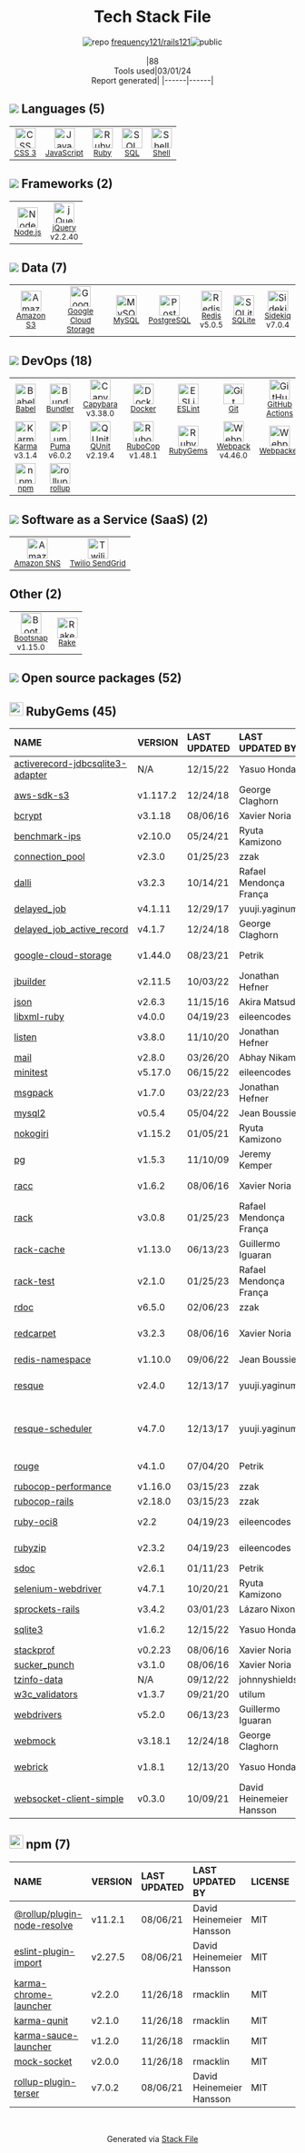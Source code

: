 <!--
&lt;--- Readme.md Snippet without images Start ---&gt;
## Tech Stack
frequency121/rails121 is built on the following main stack:

- [JavaScript](https://developer.mozilla.org/en-US/docs/Web/JavaScript) – Languages
- [Ruby](https://www.ruby-lang.org) – Languages
- [SQL](https://en.wikipedia.org/wiki/SQL) – Languages
- [Shell](https://en.wikipedia.org/wiki/Shell_script) – Languages
- [Node.js](http://nodejs.org/) – Frameworks (Full Stack)
- [jQuery](http://jquery.com/) – Javascript UI Libraries
- [Amazon S3](http://aws.amazon.com/s3) – Cloud Storage
- [Google Cloud Storage](https://cloud.google.com/products/cloud-storage/) – Cloud Storage
- [MySQL](http://www.mysql.com) – Databases
- [PostgreSQL](http://www.postgresql.org/) – Databases
- [Redis](http://redis.io/) – In-Memory Databases
- [SQLite](http://www.sqlite.org/) – Databases
- [Sidekiq](http://sidekiq.org/) – Background Processing
- [Babel](http://babeljs.io/) – JavaScript Compilers
- [Bundler](http://bundler.io) – Front End Package Manager
- [Capybara](http://jnicklas.github.io/capybara/) – Testing Frameworks
- [Docker](https://www.docker.com/) – Virtual Machine Platforms & Containers
- [ESLint](http://eslint.org/) – Code Review
- [GitHub Actions](https://github.com/features/actions) – Continuous Integration
- [Istio](https://istio.io/) – Microservices Tools
- [Karma](http://karma-runner.github.io/) – Browser Testing
- [Puma](http://puma.io/) – Web Servers
- [QUnit](http://qunitjs.com/) – Javascript Testing Framework
- [RuboCop](http://batsov.com/rubocop/) – Code Review
- [Webpack](http://webpack.js.org) – JS Build Tools / JS Task Runners
- [Webpacker](https://github.com/rails/webpacker) – JS Build Tools / JS Task Runners
- [Yarn](https://yarnpkg.com/) – Front End Package Manager
- [rollup](http://rollupjs.org/) – JS Build Tools / JS Task Runners
- [Amazon SNS](http://aws.amazon.com/sns/) – Mobile Push Messaging
- [Twilio SendGrid](http://sendgrid.com) – Transactional Email
- [Bootsnap](https://github.com/shopify/bootsnap) – Ruby Utilities
- [Rake](https://github.com/ruby/rake) – Task Management

Full tech stack [here](/techstack.md)

&lt;--- Readme.md Snippet without images End ---&gt;

&lt;--- Readme.md Snippet with images Start ---&gt;
## Tech Stack
frequency121/rails121 is built on the following main stack:

- <img width='25' height='25' src='https://img.stackshare.io/service/1209/javascript.jpeg' alt='JavaScript'/> [JavaScript](https://developer.mozilla.org/en-US/docs/Web/JavaScript) – Languages
- <img width='25' height='25' src='https://img.stackshare.io/service/989/ruby.png' alt='Ruby'/> [Ruby](https://www.ruby-lang.org) – Languages
- <img width='25' height='25' src='https://img.stackshare.io/service/2271/default_068d33483bba6b81ee13fbd4dc7aab9780896a54.png' alt='SQL'/> [SQL](https://en.wikipedia.org/wiki/SQL) – Languages
- <img width='25' height='25' src='https://img.stackshare.io/service/4631/default_c2062d40130562bdc836c13dbca02d318205a962.png' alt='Shell'/> [Shell](https://en.wikipedia.org/wiki/Shell_script) – Languages
- <img width='25' height='25' src='https://img.stackshare.io/service/1011/n1JRsFeB_400x400.png' alt='Node.js'/> [Node.js](http://nodejs.org/) – Frameworks (Full Stack)
- <img width='25' height='25' src='https://img.stackshare.io/service/1021/lxEKmMnB_400x400.jpg' alt='jQuery'/> [jQuery](http://jquery.com/) – Javascript UI Libraries
- <img width='25' height='25' src='https://img.stackshare.io/service/25/amazon-s3.png' alt='Amazon S3'/> [Amazon S3](http://aws.amazon.com/s3) – Cloud Storage
- <img width='25' height='25' src='https://img.stackshare.io/service/694/Cloud_Storage.png' alt='Google Cloud Storage'/> [Google Cloud Storage](https://cloud.google.com/products/cloud-storage/) – Cloud Storage
- <img width='25' height='25' src='https://img.stackshare.io/service/1025/logo-mysql-170x170.png' alt='MySQL'/> [MySQL](http://www.mysql.com) – Databases
- <img width='25' height='25' src='https://img.stackshare.io/service/1028/ASOhU5xJ.png' alt='PostgreSQL'/> [PostgreSQL](http://www.postgresql.org/) – Databases
- <img width='25' height='25' src='https://img.stackshare.io/service/1031/default_cbce472cd134adc6688572f999e9122b9657d4ba.png' alt='Redis'/> [Redis](http://redis.io/) – In-Memory Databases
- <img width='25' height='25' src='https://img.stackshare.io/service/1071/sqlite.jpg' alt='SQLite'/> [SQLite](http://www.sqlite.org/) – Databases
- <img width='25' height='25' src='https://img.stackshare.io/service/1078/4b7277462dadad85454ab427ce3f0ca7.png' alt='Sidekiq'/> [Sidekiq](http://sidekiq.org/) – Background Processing
- <img width='25' height='25' src='https://img.stackshare.io/service/2739/-1wfGjNw.png' alt='Babel'/> [Babel](http://babeljs.io/) – JavaScript Compilers
- <img width='25' height='25' src='https://img.stackshare.io/service/2988/4e77LXIo_400x400.png' alt='Bundler'/> [Bundler](http://bundler.io) – Front End Package Manager
- <img width='25' height='25' src='https://img.stackshare.io/service/2595/capybara.png' alt='Capybara'/> [Capybara](http://jnicklas.github.io/capybara/) – Testing Frameworks
- <img width='25' height='25' src='https://img.stackshare.io/service/586/n4u37v9t_400x400.png' alt='Docker'/> [Docker](https://www.docker.com/) – Virtual Machine Platforms & Containers
- <img width='25' height='25' src='https://img.stackshare.io/service/3337/Q4L7Jncy.jpg' alt='ESLint'/> [ESLint](http://eslint.org/) – Code Review
- <img width='25' height='25' src='https://img.stackshare.io/service/11563/actions.png' alt='GitHub Actions'/> [GitHub Actions](https://github.com/features/actions) – Continuous Integration
- <img width='25' height='25' src='https://img.stackshare.io/service/7028/AGpa5VZV.jpg' alt='Istio'/> [Istio](https://istio.io/) – Microservices Tools
- <img width='25' height='25' src='https://img.stackshare.io/service/1420/TidYGd6a.png' alt='Karma'/> [Karma](http://karma-runner.github.io/) – Browser Testing
- <img width='25' height='25' src='https://img.stackshare.io/service/1055/favicon.png' alt='Puma'/> [Puma](http://puma.io/) – Web Servers
- <img width='25' height='25' src='https://img.stackshare.io/service/1421/b706f022230831a3d391db504a139e21.png' alt='QUnit'/> [QUnit](http://qunitjs.com/) – Javascript Testing Framework
- <img width='25' height='25' src='https://img.stackshare.io/service/2643/rubocop.png' alt='RuboCop'/> [RuboCop](http://batsov.com/rubocop/) – Code Review
- <img width='25' height='25' src='https://img.stackshare.io/service/1682/IMG_4636.PNG' alt='Webpack'/> [Webpack](http://webpack.js.org) – JS Build Tools / JS Task Runners
- <img width='25' height='25' src='https://img.stackshare.io/no-img-open-source.png' alt='Webpacker'/> [Webpacker](https://github.com/rails/webpacker) – JS Build Tools / JS Task Runners
- <img width='25' height='25' src='https://img.stackshare.io/service/5848/44mC-kJ3.jpg' alt='Yarn'/> [Yarn](https://yarnpkg.com/) – Front End Package Manager
- <img width='25' height='25' src='https://img.stackshare.io/service/4423/zE8RTn9E_400x400.jpg' alt='rollup'/> [rollup](http://rollupjs.org/) – JS Build Tools / JS Task Runners
- <img width='25' height='25' src='https://img.stackshare.io/service/396/amazon-sns.png' alt='Amazon SNS'/> [Amazon SNS](http://aws.amazon.com/sns/) – Mobile Push Messaging
- <img width='25' height='25' src='https://img.stackshare.io/service/43/kQ_6nwmP.jpg' alt='Twilio SendGrid'/> [Twilio SendGrid](http://sendgrid.com) – Transactional Email
- <img width='25' height='25' src='https://img.stackshare.io/no-img-open-source.png' alt='Bootsnap'/> [Bootsnap](https://github.com/shopify/bootsnap) – Ruby Utilities
- <img width='25' height='25' src='https://ucarecdn.com/79629173-de2d-4cdf-8509-6d1411b382e7/' alt='Rake'/> [Rake](https://github.com/ruby/rake) – Task Management

Full tech stack [here](/techstack.md)

&lt;--- Readme.md Snippet with images End ---&gt;
-->
<div align="center">

# Tech Stack File
![](https://img.stackshare.io/repo.svg "repo") [frequency121/rails121](https://github.com/frequency121/rails121)![](https://img.stackshare.io/public_badge.svg "public")
<br/><br/>
|88<br/>Tools used|03/01/24 <br/>Report generated|
|------|------|
</div>

## <img src='https://img.stackshare.io/languages.svg'/> Languages (5)
<table><tr>
  <td align='center'>
  <img width='36' height='36' src='https://img.stackshare.io/service/6727/css.png' alt='CSS 3'>
  <br>
  <sub><a href="https://developer.mozilla.org/en-US/docs/Web/CSS/CSS3">CSS 3</a></sub>
  <br>
  <sub></sub>
</td>

<td align='center'>
  <img width='36' height='36' src='https://img.stackshare.io/service/1209/javascript.jpeg' alt='JavaScript'>
  <br>
  <sub><a href="https://developer.mozilla.org/en-US/docs/Web/JavaScript">JavaScript</a></sub>
  <br>
  <sub></sub>
</td>

<td align='center'>
  <img width='36' height='36' src='https://img.stackshare.io/service/989/ruby.png' alt='Ruby'>
  <br>
  <sub><a href="https://www.ruby-lang.org">Ruby</a></sub>
  <br>
  <sub></sub>
</td>

<td align='center'>
  <img width='36' height='36' src='https://img.stackshare.io/service/2271/default_068d33483bba6b81ee13fbd4dc7aab9780896a54.png' alt='SQL'>
  <br>
  <sub><a href="https://en.wikipedia.org/wiki/SQL">SQL</a></sub>
  <br>
  <sub></sub>
</td>

<td align='center'>
  <img width='36' height='36' src='https://img.stackshare.io/service/4631/default_c2062d40130562bdc836c13dbca02d318205a962.png' alt='Shell'>
  <br>
  <sub><a href="https://en.wikipedia.org/wiki/Shell_script">Shell</a></sub>
  <br>
  <sub></sub>
</td>

</tr>
</table>

## <img src='https://img.stackshare.io/frameworks.svg'/> Frameworks (2)
<table><tr>
  <td align='center'>
  <img width='36' height='36' src='https://img.stackshare.io/service/1011/n1JRsFeB_400x400.png' alt='Node.js'>
  <br>
  <sub><a href="http://nodejs.org/">Node.js</a></sub>
  <br>
  <sub></sub>
</td>

<td align='center'>
  <img width='36' height='36' src='https://img.stackshare.io/service/1021/lxEKmMnB_400x400.jpg' alt='jQuery'>
  <br>
  <sub><a href="http://jquery.com/">jQuery</a></sub>
  <br>
  <sub>v2.2.40</sub>
</td>

</tr>
</table>

## <img src='https://img.stackshare.io/databases.svg'/> Data (7)
<table><tr>
  <td align='center'>
  <img width='36' height='36' src='https://img.stackshare.io/service/25/amazon-s3.png' alt='Amazon S3'>
  <br>
  <sub><a href="http://aws.amazon.com/s3">Amazon S3</a></sub>
  <br>
  <sub></sub>
</td>

<td align='center'>
  <img width='36' height='36' src='https://img.stackshare.io/service/694/Cloud_Storage.png' alt='Google Cloud Storage'>
  <br>
  <sub><a href="https://cloud.google.com/products/cloud-storage/">Google Cloud Storage</a></sub>
  <br>
  <sub></sub>
</td>

<td align='center'>
  <img width='36' height='36' src='https://img.stackshare.io/service/1025/logo-mysql-170x170.png' alt='MySQL'>
  <br>
  <sub><a href="http://www.mysql.com">MySQL</a></sub>
  <br>
  <sub></sub>
</td>

<td align='center'>
  <img width='36' height='36' src='https://img.stackshare.io/service/1028/ASOhU5xJ.png' alt='PostgreSQL'>
  <br>
  <sub><a href="http://www.postgresql.org/">PostgreSQL</a></sub>
  <br>
  <sub></sub>
</td>

<td align='center'>
  <img width='36' height='36' src='https://img.stackshare.io/service/1031/default_cbce472cd134adc6688572f999e9122b9657d4ba.png' alt='Redis'>
  <br>
  <sub><a href="http://redis.io/">Redis</a></sub>
  <br>
  <sub>v5.0.5</sub>
</td>

<td align='center'>
  <img width='36' height='36' src='https://img.stackshare.io/service/1071/sqlite.jpg' alt='SQLite'>
  <br>
  <sub><a href="http://www.sqlite.org/">SQLite</a></sub>
  <br>
  <sub></sub>
</td>

<td align='center'>
  <img width='36' height='36' src='https://img.stackshare.io/service/1078/4b7277462dadad85454ab427ce3f0ca7.png' alt='Sidekiq'>
  <br>
  <sub><a href="http://sidekiq.org/">Sidekiq</a></sub>
  <br>
  <sub>v7.0.4</sub>
</td>

</tr>
</table>

## <img src='https://img.stackshare.io/devops.svg'/> DevOps (18)
<table><tr>
  <td align='center'>
  <img width='36' height='36' src='https://img.stackshare.io/service/2739/-1wfGjNw.png' alt='Babel'>
  <br>
  <sub><a href="http://babeljs.io/">Babel</a></sub>
  <br>
  <sub></sub>
</td>

<td align='center'>
  <img width='36' height='36' src='https://img.stackshare.io/service/2988/4e77LXIo_400x400.png' alt='Bundler'>
  <br>
  <sub><a href="http://bundler.io">Bundler</a></sub>
  <br>
  <sub></sub>
</td>

<td align='center'>
  <img width='36' height='36' src='https://img.stackshare.io/service/2595/capybara.png' alt='Capybara'>
  <br>
  <sub><a href="http://jnicklas.github.io/capybara/">Capybara</a></sub>
  <br>
  <sub>v3.38.0</sub>
</td>

<td align='center'>
  <img width='36' height='36' src='https://img.stackshare.io/service/586/n4u37v9t_400x400.png' alt='Docker'>
  <br>
  <sub><a href="https://www.docker.com/">Docker</a></sub>
  <br>
  <sub></sub>
</td>

<td align='center'>
  <img width='36' height='36' src='https://img.stackshare.io/service/3337/Q4L7Jncy.jpg' alt='ESLint'>
  <br>
  <sub><a href="http://eslint.org/">ESLint</a></sub>
  <br>
  <sub></sub>
</td>

<td align='center'>
  <img width='36' height='36' src='https://img.stackshare.io/service/1046/git.png' alt='Git'>
  <br>
  <sub><a href="http://git-scm.com/">Git</a></sub>
  <br>
  <sub></sub>
</td>

<td align='center'>
  <img width='36' height='36' src='https://img.stackshare.io/service/11563/actions.png' alt='GitHub Actions'>
  <br>
  <sub><a href="https://github.com/features/actions">GitHub Actions</a></sub>
  <br>
  <sub></sub>
</td>

<td align='center'>
  <img width='36' height='36' src='https://img.stackshare.io/service/7028/AGpa5VZV.jpg' alt='Istio'>
  <br>
  <sub><a href="https://istio.io/">Istio</a></sub>
  <br>
  <sub>v0.11.2</sub>
</td>

</tr>
<tr>
  <td align='center'>
  <img width='36' height='36' src='https://img.stackshare.io/service/1420/TidYGd6a.png' alt='Karma'>
  <br>
  <sub><a href="http://karma-runner.github.io/">Karma</a></sub>
  <br>
  <sub>v3.1.4</sub>
</td>

<td align='center'>
  <img width='36' height='36' src='https://img.stackshare.io/service/1055/favicon.png' alt='Puma'>
  <br>
  <sub><a href="http://puma.io/">Puma</a></sub>
  <br>
  <sub>v6.0.2</sub>
</td>

<td align='center'>
  <img width='36' height='36' src='https://img.stackshare.io/service/1421/b706f022230831a3d391db504a139e21.png' alt='QUnit'>
  <br>
  <sub><a href="http://qunitjs.com/">QUnit</a></sub>
  <br>
  <sub>v2.19.4</sub>
</td>

<td align='center'>
  <img width='36' height='36' src='https://img.stackshare.io/service/2643/rubocop.png' alt='RuboCop'>
  <br>
  <sub><a href="http://batsov.com/rubocop/">RuboCop</a></sub>
  <br>
  <sub>v1.48.1</sub>
</td>

<td align='center'>
  <img width='36' height='36' src='https://img.stackshare.io/service/12795/5jL6-BA5_400x400.jpeg' alt='RubyGems'>
  <br>
  <sub><a href="https://rubygems.org/">RubyGems</a></sub>
  <br>
  <sub></sub>
</td>

<td align='center'>
  <img width='36' height='36' src='https://img.stackshare.io/service/1682/IMG_4636.PNG' alt='Webpack'>
  <br>
  <sub><a href="http://webpack.js.org">Webpack</a></sub>
  <br>
  <sub>v4.46.0</sub>
</td>

<td align='center'>
  <img width='36' height='36' src='https://img.stackshare.io/no-img-open-source.png' alt='Webpacker'>
  <br>
  <sub><a href="https://github.com/rails/webpacker">Webpacker</a></sub>
  <br>
  <sub></sub>
</td>

<td align='center'>
  <img width='36' height='36' src='https://img.stackshare.io/service/5848/44mC-kJ3.jpg' alt='Yarn'>
  <br>
  <sub><a href="https://yarnpkg.com/">Yarn</a></sub>
  <br>
  <sub></sub>
</td>

</tr>
<tr>
  <td align='center'>
  <img width='36' height='36' src='https://img.stackshare.io/service/1120/lejvzrnlpb308aftn31u.png' alt='npm'>
  <br>
  <sub><a href="https://www.npmjs.com/">npm</a></sub>
  <br>
  <sub></sub>
</td>

<td align='center'>
  <img width='36' height='36' src='https://img.stackshare.io/service/4423/zE8RTn9E_400x400.jpg' alt='rollup'>
  <br>
  <sub><a href="http://rollupjs.org/">rollup</a></sub>
  <br>
  <sub></sub>
</td>

</tr>
</table>

## <img src='https://img.stackshare.io/saas.svg'/> Software as a Service (SaaS) (2)
<table><tr>
  <td align='center'>
  <img width='36' height='36' src='https://img.stackshare.io/service/396/amazon-sns.png' alt='Amazon SNS'>
  <br>
  <sub><a href="http://aws.amazon.com/sns/">Amazon SNS</a></sub>
  <br>
  <sub></sub>
</td>

<td align='center'>
  <img width='36' height='36' src='https://img.stackshare.io/service/43/kQ_6nwmP.jpg' alt='Twilio SendGrid'>
  <br>
  <sub><a href="http://sendgrid.com">Twilio SendGrid</a></sub>
  <br>
  <sub></sub>
</td>

</tr>
</table>

## Other (2)
<table><tr>
  <td align='center'>
  <img width='36' height='36' src='https://img.stackshare.io/no-img-open-source.png' alt='Bootsnap'>
  <br>
  <sub><a href="https://github.com/shopify/bootsnap">Bootsnap</a></sub>
  <br>
  <sub>v1.15.0</sub>
</td>

<td align='center'>
  <img width='36' height='36' src='https://ucarecdn.com/79629173-de2d-4cdf-8509-6d1411b382e7/' alt='Rake'>
  <br>
  <sub><a href="https://github.com/ruby/rake">Rake</a></sub>
  <br>
  <sub></sub>
</td>

</tr>
</table>


## <img src='https://img.stackshare.io/group.svg' /> Open source packages (52)</h2>

## <img width='24' height='24' src='https://img.stackshare.io/service/12795/5jL6-BA5_400x400.jpeg'/> RubyGems (45)

|NAME|VERSION|LAST UPDATED|LAST UPDATED BY|LICENSE|VULNERABILITIES|
|:------|:------|:------|:------|:------|:------|
|[activerecord-jdbcsqlite3-adapter](https://rubygems.org/activerecord-jdbcsqlite3-adapter)|N/A|12/15/22|Yasuo Honda |BSD-2-Clause|N/A|
|[aws-sdk-s3](https://rubygems.org/aws-sdk-s3)|v1.117.2|12/24/18|George Claghorn |Apache-2.0|N/A|
|[bcrypt](https://rubygems.org/bcrypt)|v3.1.18|08/06/16|Xavier Noria |MIT|N/A|
|[benchmark-ips](https://rubygems.org/benchmark-ips)|v2.10.0|05/24/21|Ryuta Kamizono |MIT|N/A|
|[connection_pool](https://rubygems.org/connection_pool)|v2.3.0|01/25/23|zzak |MIT|N/A|
|[dalli](https://rubygems.org/dalli)|v3.2.3|10/14/21|Rafael Mendonça França |MIT|N/A|
|[delayed_job](https://rubygems.org/delayed_job)|v4.1.11|12/29/17|yuuji.yaginuma |MIT|N/A|
|[delayed_job_active_record](https://rubygems.org/delayed_job_active_record)|v4.1.7|12/24/18|George Claghorn |MIT|N/A|
|[google-cloud-storage](https://rubygems.org/google-cloud-storage)|v1.44.0|08/23/21|Petrik |Apache-2.0|N/A|
|[jbuilder](https://rubygems.org/jbuilder)|v2.11.5|10/03/22|Jonathan Hefner |MIT|N/A|
|[json](https://rubygems.org/json)|v2.6.3|11/15/16|Akira Matsuda |Ruby|N/A|
|[libxml-ruby](https://rubygems.org/libxml-ruby)|v4.0.0|04/19/23|eileencodes |MIT|N/A|
|[listen](https://rubygems.org/listen)|v3.8.0|11/10/20|Jonathan Hefner |MIT|N/A|
|[mail](https://rubygems.org/mail)|v2.8.0|03/26/20|Abhay Nikam |MIT|N/A|
|[minitest](https://rubygems.org/minitest)|v5.17.0|06/15/22|eileencodes |MIT|N/A|
|[msgpack](https://rubygems.org/msgpack)|v1.7.0|03/22/23|Jonathan Hefner |Apache-2.0|N/A|
|[mysql2](https://rubygems.org/mysql2)|v0.5.4|05/04/22|Jean Boussier |MIT|N/A|
|[nokogiri](https://rubygems.org/nokogiri)|v1.15.2|01/05/21|Ryuta Kamizono |MIT|[](https://github.com/advisories/GHSA-xc9x-jj77-9p9j) (Moderate)|
|[pg](https://rubygems.org/pg)|v1.5.3|11/10/09|Jeremy Kemper |BSD-2-Clause|N/A|
|[racc](https://rubygems.org/racc)|v1.6.2|08/06/16|Xavier Noria |BSD-2-Clause|N/A|
|[rack](https://rubygems.org/rack)|v3.0.8|01/25/23|Rafael Mendonça França |MIT|N/A|
|[rack-cache](https://rubygems.org/rack-cache)|v1.13.0|06/13/23|Guillermo Iguaran |MIT|N/A|
|[rack-test](https://rubygems.org/rack-test)|v2.1.0|01/25/23|Rafael Mendonça França |MIT|N/A|
|[rdoc](https://rubygems.org/rdoc)|v6.5.0|02/06/23|zzak |Ruby|N/A|
|[redcarpet](https://rubygems.org/redcarpet)|v3.2.3|08/06/16|Xavier Noria |MIT|[CVE-2020-26298](https://github.com/advisories/GHSA-q3wr-qw3g-3p4h) (Moderate)|
|[redis-namespace](https://rubygems.org/redis-namespace)|v1.10.0|09/06/22|Jean Boussier |MIT|N/A|
|[resque](https://rubygems.org/resque)|v2.4.0|12/13/17|yuuji.yaginuma |MIT|[CVE-2023-50727](https://github.com/advisories/GHSA-r9mq-m72x-257g) (Moderate)|
|[resque-scheduler](https://rubygems.org/resque-scheduler)|v4.7.0|12/13/17|yuuji.yaginuma |MIT|[CVE-2022-44303](https://github.com/advisories/GHSA-9hmq-fm33-x4xx) (Moderate)<br/>[](https://github.com/advisories/GHSA-q7jc-v6f2-q9jr) (Moderate)|
|[rouge](https://rubygems.org/rouge)|v4.1.0|07/04/20|Petrik |MIT,BSD-2-Clause|N/A|
|[rubocop-performance](https://rubygems.org/rubocop-performance)|v1.16.0|03/15/23|zzak |MIT|N/A|
|[rubocop-rails](https://rubygems.org/rubocop-rails)|v2.18.0|03/15/23|zzak |MIT|N/A|
|[ruby-oci8](https://rubygems.org/ruby-oci8)|v2.2|04/19/23|eileencodes |BSD-2-Clause|N/A|
|[rubyzip](https://rubygems.org/rubyzip)|v2.3.2|04/19/23|eileencodes |BSD-2-Clause|N/A|
|[sdoc](https://rubygems.org/sdoc)|v2.6.1|01/11/23|Petrik |MIT|N/A|
|[selenium-webdriver](https://rubygems.org/selenium-webdriver)|v4.7.1|10/20/21|Ryuta Kamizono |Apache-2.0|N/A|
|[sprockets-rails](https://rubygems.org/sprockets-rails)|v3.4.2|03/01/23|Lázaro Nixon |MIT|N/A|
|[sqlite3](https://rubygems.org/sqlite3)|v1.6.2|12/15/22|Yasuo Honda |BSD-3-Clause|N/A|
|[stackprof](https://rubygems.org/stackprof)|v0.2.23|08/06/16|Xavier Noria |MIT|N/A|
|[sucker_punch](https://rubygems.org/sucker_punch)|v3.1.0|08/06/16|Xavier Noria |MIT|N/A|
|[tzinfo-data](https://rubygems.org/tzinfo-data)|N/A|09/12/22|johnnyshields |MIT|N/A|
|[w3c_validators](https://rubygems.org/w3c_validators)|v1.3.7|09/21/20|utilum |Other|N/A|
|[webdrivers](https://rubygems.org/webdrivers)|v5.2.0|06/13/23|Guillermo Iguaran |MIT|N/A|
|[webmock](https://rubygems.org/webmock)|v3.18.1|12/24/18|George Claghorn |MIT|N/A|
|[webrick](https://rubygems.org/webrick)|v1.8.1|12/13/20|Yasuo Honda |BSD-2-Clause|N/A|
|[websocket-client-simple](https://rubygems.org/websocket-client-simple)|v0.3.0|10/09/21|David Heinemeier Hansson |MIT|N/A|


## <img width='24' height='24' src='https://img.stackshare.io/service/1120/lejvzrnlpb308aftn31u.png'/> npm (7)

|NAME|VERSION|LAST UPDATED|LAST UPDATED BY|LICENSE|VULNERABILITIES|
|:------|:------|:------|:------|:------|:------|
|[@rollup/plugin-node-resolve](https://www.npmjs.com/@rollup/plugin-node-resolve)|v11.2.1|08/06/21|David Heinemeier Hansson |MIT|N/A|
|[eslint-plugin-import](https://www.npmjs.com/eslint-plugin-import)|v2.27.5|08/06/21|David Heinemeier Hansson |MIT|N/A|
|[karma-chrome-launcher](https://www.npmjs.com/karma-chrome-launcher)|v2.2.0|11/26/18|rmacklin |MIT|N/A|
|[karma-qunit](https://www.npmjs.com/karma-qunit)|v2.1.0|11/26/18|rmacklin |MIT|N/A|
|[karma-sauce-launcher](https://www.npmjs.com/karma-sauce-launcher)|v1.2.0|11/26/18|rmacklin |MIT|N/A|
|[mock-socket](https://www.npmjs.com/mock-socket)|v2.0.0|11/26/18|rmacklin |MIT|N/A|
|[rollup-plugin-terser](https://www.npmjs.com/rollup-plugin-terser)|v7.0.2|08/06/21|David Heinemeier Hansson |MIT|N/A|

<br/>
<div align='center'>

Generated via [Stack File](https://github.com/marketplace/stack-file)
